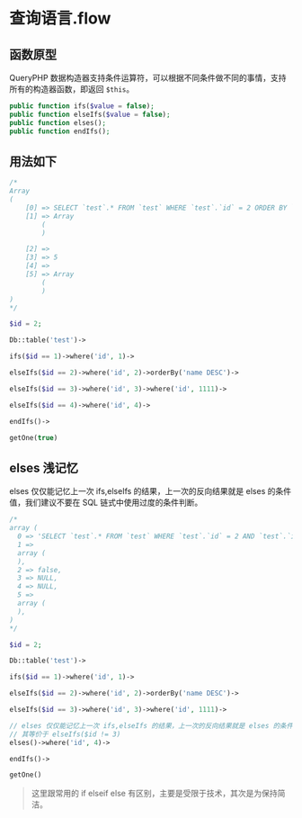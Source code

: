 # 查询语言.flow

## 函数原型

QueryPHP 数据构造器支持条件运算符，可以根据不同条件做不同的事情，支持所有的构造器函数，即返回 `$this`。

``` php
public function ifs($value = false);
public function elseIfs($value = false);
public function elses();
public function endIfs();
```

## 用法如下

``` php
/*
Array
(
    [0] => SELECT `test`.* FROM `test` WHERE `test`.`id` = 2 ORDER BY `test`.`name` DESC LIMIT 1 
    [1] => Array
        (
        )

    [2] => 
    [3] => 5
    [4] => 
    [5] => Array
        (
        )
)
*/

$id = 2;

Db::table('test')->

ifs($id == 1)->where('id', 1)->

elseIfs($id == 2)->where('id', 2)->orderBy('name DESC')->

elseIfs($id == 3)->where('id', 3)->where('id', 1111)->

elseIfs($id == 4)->where('id', 4)->

endIfs()->

getOne(true)
```


## elses 浅记忆

elses 仅仅能记忆上一次 ifs,elseIfs 的结果，上一次的反向结果就是 elses 的条件值，我们建议不要在 SQL 链式中使用过度的条件判断。

``` php
/*
array (
  0 => 'SELECT `test`.* FROM `test` WHERE `test`.`id` = 2 AND `test`.`id` = 4 ORDER BY `test`.`name` DESC LIMIT 1',
  1 => 
  array (
  ),
  2 => false,
  3 => NULL,
  4 => NULL,
  5 => 
  array (
  ),
)
*/

$id = 2;

Db::table('test')->

ifs($id == 1)->where('id', 1)->

elseIfs($id == 2)->where('id', 2)->orderBy('name DESC')->

elseIfs($id == 3)->where('id', 3)->where('id', 1111)->

// elses 仅仅能记忆上一次 ifs,elseIfs 的结果，上一次的反向结果就是 elses 的条件值
// 其等价于 elseIfs($id != 3)
elses()->where('id', 4)->

endIfs()->

getOne()
```

 > 这里跟常用的 if elseif else 有区别，主要是受限于技术，其次是为保持简洁。
